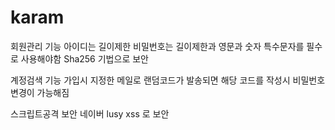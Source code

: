 # karam

회원관리 기능
아이디는 길이제한
비밀번호는 길이제한과 영문과 숫자 특수문자를 필수로 사용해야함
Sha256 기법으로 보안

계정검색 기능
가입시 지정한 메일로 랜덤코드가 발송되면
해당 코드를 작성시 비밀번호변경이 가능해짐

스크립트공격 보안
네이버 lusy xss 로 보안

